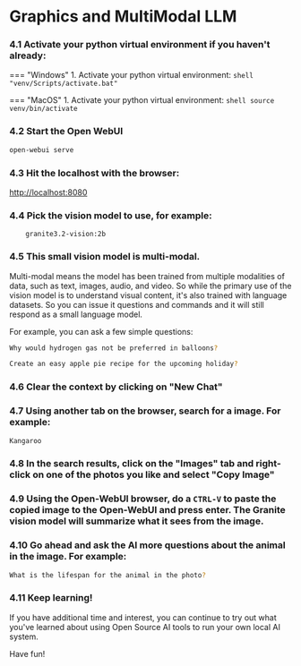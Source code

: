 # Graphics and MultiModal LLM

### 4.1 Activate your python virtual environment if you haven't already:
=== "Windows"
    1.  Activate your python virtual environment:
    ```shell
    "venv/Scripts/activate.bat"
    ```

=== "MacOS"
    1.  Activate your python virtual environment:
    ```shell
    source venv/bin/activate
    ```

### 4.2 Start the Open WebUI
```bash
open-webui serve
```
### 4.3 Hit the localhost with the browser:
[http://localhost:8080](http://localhost:8080/)

### 4.4 Pick the vision model to use, for example:
        granite3.2-vision:2b

### 4.5 This small vision model is multi-modal. 
Multi-modal means the model has been trained from multiple modalities of data, such as text, images, audio, and video. So while the primary use of the vision model is to understand visual content, it's also trained with language datasets.  So you can issue it questions and commands and it will still respond as a small language model.  

For example, you can ask a few simple questions:
```bash
Why would hydrogen gas not be preferred in balloons?
```
```bash
Create an easy apple pie recipe for the upcoming holiday?
```
### 4.6 Clear the context by clicking on "New Chat"

### 4.7 Using another tab on the browser, search for a image.  For example:
```bash
Kangaroo
```
### 4.8 In the search results, click on the "Images" tab and right-click on one of the photos you like and select "Copy Image"

### 4.9 Using the Open-WebUI browser, do a `CTRL-V` to paste the copied image to the Open-WebUI and press enter. The Granite vision model will summarize what it sees from the image.

### 4.10 Go ahead and ask the AI more questions about the animal in the image.  For example:
```bash
What is the lifespan for the animal in the photo?
```

### 4.11 Keep learning!
If you have additional time and interest, you can continue to try out what you've learned about using Open Source AI tools to run your own local AI system.

Have fun!
